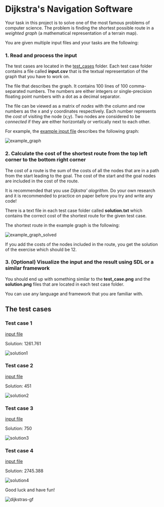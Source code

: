 # Dijkstra's Navigation Software

Your task in this project is to solve one of the most famous problems of computer science. The problem is finding the shortest possible route in a _weighted graph_ (a mathematical representation of a terrain map).

You are given multiple input files and your tasks are the following:

### 1. Read and process the input
The test cases are located in the [test_cases](test_cases) folder. Each test case folder contains a file called __input.csv__ that is the textual representation of the graph that you have to work on.

The file that describes the graph. It contains 100 lines of 100 comma-separated numbers. The numbers are either integers or single-precision floating point numbers with a dot as a decimal separator.

The file can be viewed as a matrix of _nodes_ with the column and row numbers as the x and y coordinates respectively. Each number represents the _cost_ of visiting the node (x;y).
Two nodes are considered to be _connected_ if they are either horizontally or vertically next to each other.

For example, the [example input file](example/input.csv) describes the following graph:

![example_graph](example/graph.png)

### 2. Calculate the cost of the shortest route from the top left corner to the bottom right corner

The cost of a route is the sum of the costs of all the nodes that are in a path from the start leading to the goal. The cost of the start and the goal nodes are included in the cost of the route.

It is recommended that you use _Dijkstra' alogrithm_. 
Do your own research and it is recommended to practice on paper before you try and write any code!

There is a text file in each test case folder called __solution.txt__ which contains the correct cost of the shortest route for the given test case.

The shortest route in the example graph is the following:

![example_graph_solved](example/graph_solved.png)

If you add the costs of the nodes included in the route, you get the solution of the exercise which should be 12.

### 3. (Optional) Visualize the input and the result using SDL or a similar framework

You should end up with something similar to the __test_case.png__ and the __solution.png__ files that are located in each test case folder.

You can use any language and framework that you are familiar with.

## The test cases

### Test case 1

[input file](test_cases/test_case_1/input.csv)

Solution: 1261.761

![solution1](test_cases/test_case_1/solution.PNG)

### Test case 2

[input file](test_cases/test_case_2/input.csv)

Solution: 451

![solution2](test_cases/test_case_2/solution.PNG)

### Test case 3

[input file](test_cases/test_case_3/input.csv)

Solution: 750

![solution3](test_cases/test_case_3/solution.PNG)

### Test case 4

[input file](test_cases/test_case_4/input.csv)

Solution: 2745.388

![solution4](test_cases/test_case_4/solution.PNG)


Good luck and have fun!

![dijkstras-gf](dijsktras-gf.png)